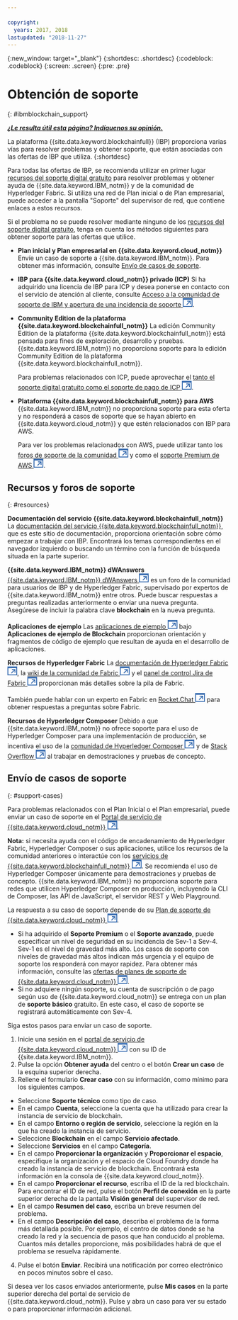 ```yaml
---

copyright:
  years: 2017, 2018
lastupdated: "2018-11-27"
---
```


{:new_window: target="_blank"}
{:shortdesc: .shortdesc}
{:codeblock: .codeblock}
{:screen: .screen}
{:pre: .pre}

# Obtención de soporte
{: #ibmblockchain_support}

***[¿Le resulta útil esta página? Indíquenos su opinión.](https://www.surveygizmo.com/s3/4501493/IBM-Blockchain-Documentation)***

La plataforma {{site.data.keyword.blockchainfull}} (IBP) proporciona varias vías para resolver problemas y obtener soporte, que están asociadas con las ofertas de IBP que utiliza.
{:shortdesc}

Para todas las ofertas de IBP, se recomienda utilizar en primer lugar [recursos del soporte digital gratuito](#resources) para resolver problemas y obtener ayuda de {{site.data.keyword.IBM_notm}} y de la comunidad de Hyperledger Fabric. Si utiliza una red de Plan inicial o de Plan empresarial, puede acceder a la pantalla "Soporte" del supervisor de red, que contiene enlaces a estos recursos.

Si el problema no se puede resolver mediante ninguno de los [recursos del soporte digital gratuito](#resources), tenga en cuenta los métodos siguientes para obtener soporte para las ofertas que utilice.
- **Plan inicial y Plan empresarial en {{site.data.keyword.cloud_notm}}**
  Envíe un caso de soporte a {{site.data.keyword.IBM_notm}}. Para obtener más información, consulte
[Envío de casos de soporte](#support-cases).
- **IBP para {{site.data.keyword.cloud_notm}} privado (ICP)**
  Si ha adquirido una licencia de IBP para ICP y desea ponerse en contacto con el servicio de atención al cliente, consulte
[Acceso a la comunidad de soporte de IBM y apertura de una incidencia de soporte ![Icono de enlace externo](images/external_link.svg "Icono de enlace externo")](https://www.ibm.com/support/docview.wss?uid=ibm10740041 "{{site.data.keyword.blockchainfull_notm}} - Soporte de la plataforma IBM Blockchain para ICP").
- **Community Edition de la plataforma {{site.data.keyword.blockchainfull_notm}}**
  La edición Community Edition de la plataforma {{site.data.keyword.blockchainfull_notm}} está pensada para fines de exploración, desarrollo y pruebas. {{site.data.keyword.IBM_notm}} no proporciona soporte para la edición Community Edition de la plataforma {{site.data.keyword.blockchainfull_notm}}.

  Para problemas relacionados con ICP, puede aprovechar el [tanto el soporte digital gratuito como el soporte de pago de ICP
![Icono de enlace externo](images/external_link.svg "Icono de enlace externo")](https://www.ibm.com/developerworks/community/blogs/fe25b4ef-ea6a-4d86-a629-6f87ccf4649e/entry/Learn_more_about_IBM_Cloud_Private_Support?lang=en_us "Soporte de IBM Cloud privado").
- **Plataforma {{site.data.keyword.blockchainfull_notm}} para AWS**
  {{site.data.keyword.IBM_notm}} no proporciona soporte para esta oferta y no responderá a casos de soporte que se hayan abierto en
{{site.data.keyword.cloud_notm}} y que estén relacionados con IBP para AWS.

  Para ver los problemas relacionados con AWS, puede utilizar tanto los
[foros de soporte de la comunidad
![Icono de enlace externo](images/external_link.svg "Icono de enlace externo")](https://forums.aws.amazon.com/index.jspa "Foros de soporte de la comunidad de AWS") y como el
[soporte Premium de AWS
![Icono de enlace externo](images/external_link.svg "Icono de enlace externo")](https://aws.amazon.com/premiumsupport/ "soporte Premium de AWS").

## Recursos y foros de soporte
{: #resources}

**Documentación del servicio {{site.data.keyword.blockchainfull_notm}}**
La [documentación del servicio {{site.data.keyword.blockchainfull_notm}}](index.html), que es este sitio de documentación, proporciona orientación sobre cómo empezar a trabajar con IBP. Encontrará los temas correspondientes en el navegador izquierdo o buscando un término con la función de búsqueda situada en la parte superior.

**{{site.data.keyword.IBM_notm}} dWAnswers** [{{site.data.keyword.IBM_notm}} dWAnswers ![Icono de enlace externo](images/external_link.svg "Icono de enlace externo")](https://developer.ibm.com/answers/smartspace/blockchain/ "Preguntas y respuestas en el espacio de Blockchain") es un foro de la comunidad para usuarios de IBP y de Hyperledger Fabric, supervisado por expertos de {{site.data.keyword.IBM_notm}} entre otros. Puede buscar respuestas a preguntas realizadas anteriormente o enviar una nueva pregunta. Asegúrese de incluir la palabra clave **blockchain** en la nueva pregunta.

**Aplicaciones de ejemplo**
Las [aplicaciones de ejemplo
![Icono de enlace externo](images/external_link.svg "Icono de enlace externo")](https://github.com/ibm-blockchain "Aplicaciones de ejemplo de IBM Blockchain") bajo
**Aplicaciones de ejemplo de Blockchain** proporcionan orientación y fragmentos de código de ejemplo que resultan de ayuda en el desarrollo de aplicaciones.

**Recursos de Hyperledger Fabric**
La [documentación de Hyperledger Fabric ![Icono de enlace externo](images/external_link.svg "Icono de enlace externo")](https://hyperledger-fabric.readthedocs.io/en/latest/ "Hyperledger Fabric"), la [wiki de la comunidad de Fabric ![Icono de enlace externo](images/external_link.svg "Icono de enlace externo")](https://wiki.hyperledger.org/projects/fabric "Wiki de la comunidad de Fabric") y el [panel de control Jira de Fabric ![Icono de enlace externo](images/external_link.svg "Icono de enlace externo")](https://jira.hyperledger.org/secure/Dashboard.jspa?selectPageId=10104 "Panel de control Jira de Fabric") proporcionan más detalles sobre la pila de Fabric.

También puede hablar con un experto en Fabric en
[Rocket.Chat ![Icono de enlace externo](images/external_link.svg "Icono de enlace externo")](https://chat.hyperledger.org/channel/fabric "Canal Rocket.Chat de Fabric") para obtener respuestas a preguntas sobre Fabric.

**Recursos de Hyperledger Composer**
Debido a que {{site.data.keyword.IBM_notm}} no ofrece soporte para el uso de Hyperledger Composer para una implementación de producción, se incentiva el uso de la [comunidad de Hyperledger Composer ![Icono de enlace externo](images/external_link.svg "Icono de enlace externo")](https://chat.hyperledger.org/channel/composer "Comunidad de Hyperledger Composer") y de
[Stack Overflow ![Icono de enlace externo](images/external_link.svg "Icono de enlace externo")](https://stackoverflow.com/questions/tagged/hyperledger-composer "Preguntas de Stack Overflow etiquetadas con [hyperleder-composer]") al trabajar en demostraciones y pruebas de concepto.

## Envío de casos de soporte
{: #support-cases}

Para problemas relacionados con el Plan Inicial o el Plan empresarial, puede enviar un caso de soporte en el
[Portal de servicio de {{site.data.keyword.cloud_notm}}
![Icono de enlace externo](images/external_link.svg "Icono de enlace externo")](https://ibm.biz/ibmcloudsupport "Portal de servicio de IBM Cloud").

**Nota:** si necesita ayuda con el código de encadenamiento de Hyperledger Fabric, Hyperledger Composer o sus aplicaciones, utilice los recursos de la comunidad anteriores o interactúe con los [servicios de {{site.data.keyword.blockchainfull_notm}} ![Icono de enlace externo](images/external_link.svg "Icono de enlace externo")](https://www.ibm.com/blockchain/services "Convertir su estrategia de blockchain en resultados empresariales con servicios de {{site.data.keyword.blockchainfull_notm}}"). Se recomienda el uso de Hyperledger Composer únicamente para demostraciones y pruebas de concepto. {{site.data.keyword.IBM_notm}} no proporciona soporte para redes que utilicen Hyperledger Composer en producción, incluyendo la CLI de Composer, las API de JavaScript, el servidor REST y Web Playground.

La respuesta a su caso de soporte depende de su
[Plan de soporte de {{site.data.keyword.cloud_notm}}
![Icono de enlace externo](images/external_link.svg "Icono de enlace externo")](https://console.bluemix.net/docs/get-support/index.html#support-plans "Planes de soporte").

- Si ha adquirido el **Soporte Premium** o el **Soporte avanzado**, puede especificar un nivel de seguridad en su incidencia de Sev-1 a Sev-4. Sev-1 es el nivel de gravedad más alto. Los casos de soporte con niveles de gravedad más altos indican más urgencia y el equipo de soporte los responderá con mayor rapidez. Para obtener más información, consulte las
[ofertas de planes de soporte de {{site.data.keyword.cloud_notm}}
![Icono de enlace externo](images/external_link.svg "Icono de enlace externo")](https://console.bluemix.net/docs/get-support/index.html#support-plans "Planes de soporte").
- Si no adquiere ningún soporte, su cuenta de suscripción o de pago según uso de
{{site.data.keyword.cloud_notm}} se entrega con un plan de **soporte básico** gratuito. En este caso, el caso de soporte se registrará automáticamente con Sev-4.

Siga estos pasos para enviar un caso de soporte.

1. Inicie una sesión en el [portal de servicio de {{site.data.keyword.cloud_notm}} ![Icono de enlace externo](images/external_link.svg "Icono de enlace externo")](https://ibm.biz/ibmcloudsupport "Portal de servicio de IBM Cloud") con su ID de {{site.data.keyword.IBM_notm}}.
2. Pulse la opción **Obtener ayuda** del centro o el botón **Crear un caso** de la esquina superior derecha.
3. Rellene el formulario **Crear caso** con su información, como mínimo para los siguientes campos.
  - Seleccione **Soporte técnico** como tipo de caso.
  - En el campo **Cuenta**, seleccione la cuenta que ha utilizado para crear la instancia de servicio de blockchain.
  - En el campo **Entorno o región de servicio**, seleccione la región en la que ha creado la instancia de servicio.
  - Seleccione **Blockchain** en el campo **Servicio afectado**.
  - Seleccione **Servicios** en el campo **Categoría**.
  - En el campo **Proporcionar la organización** y **Proporcionar el espacio**, especifique la organización y el espacio de Cloud Foundry donde ha creado la instancia de servicio de blockchain. Encontrará esta información en la consola de {{site.data.keyword.cloud_notm}}.
  - En el campo **Proporcionar el recurso**, escriba el ID de la red blockchain. Para encontrar el ID de red, pulse el botón **Perfil de conexión** en la parte superior derecha de la pantalla **Visión general** del supervisor de red.
  - En el campo **Resumen del caso**, escriba un breve resumen del problema.
  - En el campo **Descripción del caso**, describa el problema de la forma más detallada posible.  Por ejemplo, el centro de datos donde se ha creado la red y la secuencia de pasos que han conducido al problema.  Cuantos más detalles proporcione, más posibilidades habrá de que el problema se resuelva rápidamente.
4. Pulse el botón **Enviar**.  Recibirá una notificación por correo electrónico en pocos minutos sobre el caso.

Si desea ver los casos enviados anteriormente, pulse **Mis casos** en la parte superior derecha del portal de servicio de {{site.data.keyword.cloud_notm}}. Pulse y abra un caso para ver su estado o para proporcionar información adicional.
